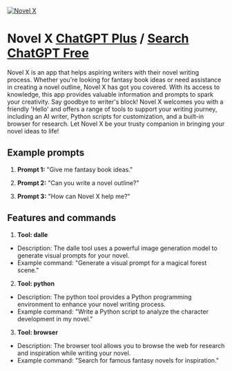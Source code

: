 
[![Novel X](https://files.oaiusercontent.com/file-T5aGnpMfEemDW5kZjpkQHBQ6?se=2123-10-17T05%3A22%3A34Z&sp=r&sv=2021-08-06&sr=b&rscc=max-age%3D31536000%2C%20immutable&rscd=attachment%3B%20filename%3D0ef4e874-4846-4b42-ba41-402f1757a1f1.png&sig=THSMoUu44CfNHniQkUoaHxP1fI%2BlVI0bni3QqzA8Qv8%3D)](https://chat.openai.com/g/g-G1FVHYabI-novel-x)

# Novel X [ChatGPT Plus](https://chat.openai.com/g/g-G1FVHYabI-novel-x) / [Search ChatGPT Free](https://gptcall.net/index.html#/?search=Novel%20X)

Novel X is an app that helps aspiring writers with their novel writing process. Whether you're looking for fantasy book ideas or need assistance in creating a novel outline, Novel X has got you covered. With its access to knowledge, this app provides valuable information and prompts to spark your creativity. Say goodbye to writer's block! Novel X welcomes you with a friendly 'Hello' and offers a range of tools to support your writing journey, including an AI writer, Python scripts for customization, and a built-in browser for research. Let Novel X be your trusty companion in bringing your novel ideas to life!

## Example prompts

1. **Prompt 1:** "Give me fantasy book ideas."

2. **Prompt 2:** "Can you write a novel outline?"

3. **Prompt 3:** "How can Novel X help me?"

## Features and commands

1. **Tool: dalle**
- Description: The dalle tool uses a powerful image generation model to generate visual prompts for your novel.
- Example command: "Generate a visual prompt for a magical forest scene."

2. **Tool: python**
- Description: The python tool provides a Python programming environment to enhance your novel writing process.
- Example command: "Write a Python script to analyze the character development in my novel."

3. **Tool: browser**
- Description: The browser tool allows you to browse the web for research and inspiration while writing your novel.
- Example command: "Search for famous fantasy novels for inspiration."


